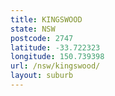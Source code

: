 ```yaml
---
title: KINGSWOOD
state: NSW
postcode: 2747
latitude: -33.722323
longitude: 150.739398
url: /nsw/kingswood/
layout: suburb
---
```

